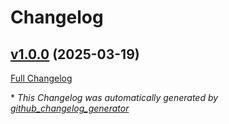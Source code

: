 # Changelog

## [v1.0.0](https://github.com/B15H0P-07/mydemo/tree/v1.0.0) (2025-03-19)

[Full Changelog](https://github.com/B15H0P-07/mydemo/compare/7802a5bee33c8ac5a9dcb3b139c73d3a7b095b43...v1.0.0)



\* *This Changelog was automatically generated by [github_changelog_generator](https://github.com/github-changelog-generator/github-changelog-generator)*
